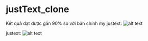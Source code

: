 # justText_clone
Kết quả đạt được gần 90% so với bản chính
my justext:
![alt text](https://github.com/Kaioken3000/justText_clone/master/my_justext.PNG?raw=true)

justext:
![alt text](https://github.com/Kaioken3000/justText_clone/master/img_from_justext.PNG?raw=true)
